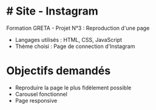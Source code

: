# # Site - Instagram
Formation GRETA - Projet N°3 : Reproduction d'une page 
* Langages utilisés :  HTML, CSS, JavaScript
* Thème choisi : Page de connection d'Instagram

# Objectifs demandés
* Reproduire la page le plus fidèlement possible
* Carousel fonctionnel
* Page responsive
